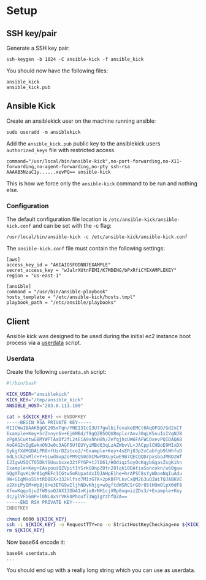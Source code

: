 # Setup

## SSH key/pair

Generate a SSH key pair:

    ssh-keygen -b 1024 -C ansible-kick -f ansible_kick

You should now have the following files:

    ansible_kick
    ansible_kick.pub

## Ansible Kick

Create an ansiblekick user on the machine running ansible:

    sudo useradd -m ansiblekick

Add the `ansible_kick.pub` public key to the ansiblekick users `authorized_keys` file with restricted access.

    command="/usr/local/bin/ansible-kick",no-port-forwarding,no-X11-forwarding,no-agent-forwarding,no-pty ssh-rsa AAAAB3NzaC1y......xevPQ== ansible-kick

This is how we force only the `ansible-kick` command to be run and nothing else.

### Configuration

The default configuration file location is `/etc/ansible-kick/ansible-kick.conf` and can be set with the -c flag:

    /usr/local/bin/ansible-kick -c /etc/ansible-kick/ansible-kick.conf

The `ansible-kick.conf` file must contain the following settings:

    [aws]
    access_key_id = "AKIAIOSFODNN7EXAMPLE"
    secret_access_key = "wJalrXUtnFEMI/K7MDENG/bPxRfiCYEXAMPLEKEY"
    region = "us-east-1"

    [ansible]
    command = "/usr/bin/ansible-playbook"
    hosts_template = "/etc/ansible-kick/hosts.tmpl"
    playbook_path = "/etc/ansible/playbooks"

## Client

Ansible kick was designed to be used during the initial ec2 instance boot process via a [userdata](http://docs.aws.amazon.com/AWSCloudFormation/latest/UserGuide/cloudformation-waitcondition-article.html) script.

### Userdata

Create the following `userdata.sh` script: 

```bash
#!/bin/bash

KICK_USER="ansiblekick"
KICK_KEY="/tmp/ansible_kick"
ANSIBLE_HOST="203.0.113.100"

cat > ${KICK_KEY} <<-ENDOFKEY
-----BEGIN RSA PRIVATE KEY-----
MIICWwIBAAKBgQC20SxTqn/YNEI3IcI3U77gwlbifevakeEMCt0AqOFQO/Gd2xCT
Example+Key+5rZnnyn6v+Ej6MBd/f9gQZB5OQU8mplxrAnv30qLK5nuIxIVgNJB
zPgA5CuKtwGBMYWFTAaDf2fL24EiA9xhhH8h/ZefqjhcUW6FAFWCOxevPQIDAQAB
AoGAG2vIgEwknONJw0c3AGF5UfEUYyiMBd63qLzAZWbvVL+JACpplCHBoE9MIxDX
GykgfXdMGDALPR8nfUirDZstco2/+Example+Key+4sERj83p2xCabfgb9lWhfuD
6dLSCkZxMlr+Y+SLwdmvp2oPM9QS0dXCMwPDXuyCwE9B7QECQQDrpxsbaJMRDzWf
IJIgwUSQCTO5DkYSUuvbxxe32tFYGP+tJlD61/HOdiqz5oyOcKqybGgasZsgKihn
Example+Key+EAxpouiQZVpitIYSrkGOnpZ0tn28lqk10DAtiaSoncokn/u60guw
GQgXTqvKL9r01qMEFc1CGtw5mRUpa4dxIQJAHpE1he+hrAPSC8sYyWDoeNqIuAdu
9W+GIqMHo5ShtRDBEX+332Hlfsd7MIzGTK+2pKBFPLkvCxQM263uQIWiTQJABKVE
o2XniPyIM+Wp8j8+e3ETG9wIljhNDvKhjg+w9gftdWSRCSrG0r8StH9mOlpX0dF8
XfowKqquGjuZfW9soQJAXI2ObA1vKje8rNH1cjXRp8uqwizZDs3/+Example+Key
dc/ylVFG6mP+l0NL4xYrVKk0Phouf73WgIgYzhfDZA==
-----END RSA PRIVATE KEY-----
ENDOFKEY

chmod 0600 ${KICK_KEY}
ssh -i ${KICK_KEY} -o RequestTTY=no -o StrictHostKeyChecking=no ${KICK_USER}@${ANSIBLE_HOST}
rm ${KICK_KEY}
```

Now base64 encode it:

    base64 userdata.sh
    ...

You should end up with a really long string which you can use as userdata.
